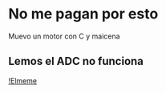 # No me pagan por esto
Muevo un motor con C y maicena

## Lemos el ADC no funciona
[!Elmeme](./Dios_no_existe.png)
